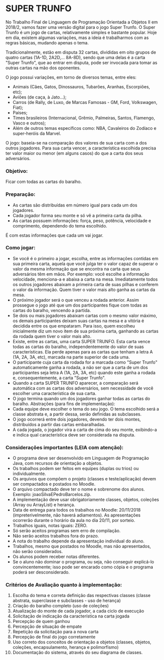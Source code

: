 # SUPER TRUNFO #

No Trabalho Final de Linguagem de Programação Orientada a Objetos II em 2018/2, vamos fazer uma
versão digital para o jogo Super Trunfo. O Super Trunfo é um jogo de cartas, relativamente simples e
bastante popular. Hoje em dia, existem algumas variações, mas a ideia é trabalharmos com as regras
básicas, mudando apenas o tema.

Tradicionalmente, estão em disputa 32 cartas, divididas em oito grupos de quatro cartas (1A-1D, 2A2D,…
8A-8D), sendo que uma delas é a carta "Super Trunfo", que ao entrar em disputa, pode ser
invocada para tomar as outras cartas na mão dos oponentes.

O jogo possui variações, em torno de diversos temas, entre eles:
* Animais (Cães, Gatos, Dinossauros, Tubarões, Aranhas, Escorpiões, etc);
* Aviões (de caça, à Jato...);
* Carros (de Rally, de Luxo, de Marcas Famosas - GM, Ford, Volkswagen, Fiat);
* Países;
* Times brasileiros (Internacional, Grêmio, Palmeiras, Santos, Flamengo, Vasco e outros);
* Além de outros temas específicos como: NBA, Cavaleiros do Zodíaco e super-heróis da Marvel.

O jogo: baseia-se na comparação dos valores de sua carta com a dos outros jogadores. Para sua carta vencer, a característica escolhida precisa ter valor maior ou menor (em alguns casos) do que a carta dos seus adversários.

### Objetivo: ###
Ficar com todas as cartas do baralho.

### Preparação: ###
* As cartas são distribuídas em número igual para cada um dos jogadores.
* Cada jogador forma seu monte e só vê a primeira carta da pilha.
* As cartas possuem informações: força, peso, potência, velocidade e comprimento, dependendo do tema escolhido.

É com estas informações que cada um vai jogar.

### Como jogar: ###
* Se você é o primeiro a jogar, escolha, entre as informações contidas em sua primeira carta, aquela que você julga ter o valor capaz de superar o valor da mesma informação que se encontra na carta que seus adversários têm em mãos. Por exemplo: você escolhe a informação velocidade, menciona-a e abaixa a carta na mesa. Imediatamente todos os outros jogadores abaixam a primeira carta de suas pilhas e conferem o valor da informação. Quem tiver o valor mais alto ganha as cartas da mesa.
* O próximo jogador será o que venceu a rodada anterior. Assim prossegue o jogo até que um dos participantes fique com todas as cartas do baralho, vencendo a partida.
* Se dois ou mais jogadores abaixam cartas com o mesmo valor máximo, os demais participantes deixam suas cartas na mesa e a vitória é decidida entre os que empataram. Para isso, quem escolheu inicialmente diz um novo item de sua próxima carta, ganhando as cartas da rodada quem tiver o valor mais alto.
* Existe, entre as cartas, uma carta SUPER TRUNFO. Esta carta vence todas as cartas do baralho, independentemente do valor de suas características. Ela perde apenas para as cartas que tenham a letra A (1A, 2A, 3A, etc), marcada na parte superior de cada uma.
* O participante cuja carta da rodada for a marcada como "Super Trunfo" automaticamente ganha a rodada, a não ser que a carta de um dos participantes seja letra A (1A, 2A, 3A, etc) quando este ganha a rodada e, consequentemente, a carta "Super Trunfo".
* Quando a carta SUPER TRUNFO aparecer, a comparação será automática com as cartas dos adversários, sem necessidade de você escolher uma característica de sua carta.
* O jogo termina quando um dos jogadores ganhar todas as cartas do baralho. Abstrações (para fins de implementação):
* Cada equipe deve escolher o tema do seu jogo. O tema escolhido será a classe abstrata e, a partir dessa, serão definidas as subclasses.
* O jogo ocorrerá entre dois jogadores, devendo ter dois montes, distribuídos a partir das cartas embaralhadas.
* A cada jogada, o jogador vira a carta de cima do seu monte, exibindo-a e indica qual característica deve ser considerada na disputa.

### Considerações importantes (LEIA com atenção): ###
* O programa deve ser desenvolvido em Linguagem de Programação Java, com recursos de orientação a objetos.
* Os trabalhos podem ser feitos em equipes (duplas ou trios) ou individualmente.
* Os arquivos que compõem o projeto (classes e teste/aplicação) devem ser compactados e postados no Moodle.
* O arquivo compactado deve ter o nome e sobrenome dos alunos. Exemplo: joaoSilvaEPedroBarcelos.zip.
* A implementação deve usar obrigatoriamente classes, objetos, coleções (Array ou ArrayList) e herança.
* Data de entrega para todos os trabalhos no Moodle: 20/11/2018 (impreterivelmente, não haverá adiamentos). As apresentações ocorrerão durante o horário da aula no dia 20/11, por sorteio.
* Trabalhos iguais, notas iguais: ZERO.
* Só serão aceitos programas sem erro de compilação.
* Não serão aceitos trabalhos fora do prazo.
* A nota do trabalho depende da apresentação individual do aluno.
* Trabalhos, mesmo que postados no Moodle, mas não apresentados, não serão considerados.
* Os alunos podem receber notas diferentes.
* Se o aluno não dominar o programa, ou seja, não conseguir explicá-lo convincentemente; isso pode ser encarado como cópia e o programa poderá ser desconsiderado.

### Critérios de Avaliação quanto à implementação: ###
1. Escolha do tema e correta definição das respectivas classes (classe abstrata, superclasse e subclasses - uso de herança)
2. Criação do baralho completo (uso de coleções)
3. Atualização do monte de cada jogador, a cada ciclo de execução
4. Solicitação de indicação da característica na carta jogada
5. Percepção de quem ganhou
6. Percepção de situação de empate
7. Repetição da solicitação para a nova carta
8. Percepção de final do jogo corretamente
9. Uso correto dos conceitos de orientação a objetos (classes, objetos, coleções, encapsulamento, herança e polimorfismo)
10. Documentação do sistema, através do seu diagrama de classes.